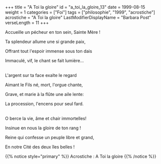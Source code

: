 +++
title = "A Toi la gloire"
id = "a_toi_la_gloire_13"
date = 1999-08-15
weight = 1
categories = ["Foi"]
tags = ["philosophie", "1999", "acrostiche"]
acrostiche = "A Toi la gloire"
LastModifierDisplayName = "Barbara Post"
verseLength = 11
+++

Accueille un pécheur en ton sein, Sainte Mère !

Ta splendeur allume une si grande paix,

Offrant tout l'espoir immense sous ton dais

Immaculé, vif, le chant se fait lumière...

 \
L'argent sur ta face exalte le regard

Aimant le Fils né, mort, l'orgue chante,

Grave, et marie à la flûte une aile lente:

La procession, l'encens pour seul fard.

 \
O berce la vie, âme et chair immortelles!

Insinue en nous la gloire de ton rang !

Reine qui confesse un peuple libre et grand,

En notre Cité des deux îles belles !

{{% notice style="primary" %}}
Acrostiche : A Toi la gloire
{{% /notice %}}
